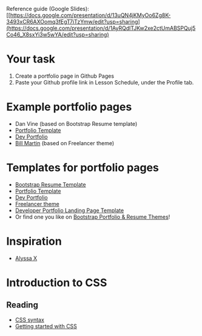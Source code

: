 Reference guide (Google Slides): [[https://docs.google.com/presentation/d/13uQN4jKMyOo6Zg8K-3493xCR6AXOomq3fEgT7iTzYmw/edit?usp=sharing](https://docs.google.com/presentation/d/1AyRQdlTJKw2xe2ctUmABSPQuj5Co46_X8sxYi3w5wYA/edit?usp=sharing)

# Your task

1. Create a portfolio page in Github Pages
2. Paste your Github profile link in Lesson Schedule, under the Profile tab.

# Example portfolio pages

- Dan Vine (based on Bootstrap Resume template)
- [Portfolio Template](https://portfolio-template.surge.sh/)
- [Dev Portfolio](https://ryanfitzgerald.github.io/devportfolio/)
- [Bill Martin](http://billmartin.io/) (based on Freelancer theme)

# Templates for portfolio pages

- [Bootstrap Resume Template](https://github.com/danvine/bootstrap-resume-template)
- [Portfolio Template](https://github.com/nisarhassan12/portfolio-template)
- [Dev Portfolio](https://github.com/RyanFitzgerald/devportfolio)
- [Freelancer theme](https://github.com/jeromelachaud/freelancer-theme)
- [Developer Portfolio Landing Page Template](https://github.com/evanca/quick-portfolio)
- Or find one you like on [Bootstrap Portfolio & Resume Themes](https://startbootstrap.com/themes/portfolio-resume/)!

# Inspiration

- [Alyssa X](https://alyssax.com/)

# Introduction to CSS

## Reading

- [CSS syntax](https://developer.mozilla.org/en-US/docs/Learn/CSS/First_steps/What_is_CSS#CSS_syntax)
- [Getting started with CSS](https://developer.mozilla.org/en-US/docs/Learn/CSS/First_steps/Getting_started)